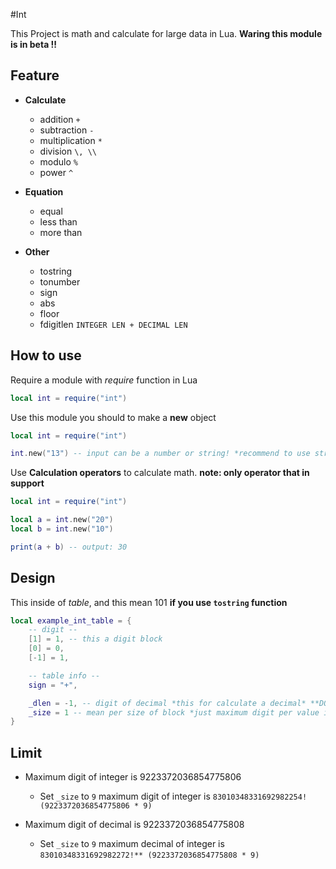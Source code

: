 #Int

This Project is math and calculate for large data in Lua. **Waring this module is in beta !!** 

## Feature

- **Calculate**
    - addition `+`
    - subtraction `-`
    - multiplication `*`
    - division `\, \\`
    - modulo `%`
    - power `^`

- **Equation**
    - equal
    - less than
    - more than
- **Other**
    - tostring
    - tonumber
    - sign
    - abs
    - floor
    - fdigitlen `INTEGER LEN + DECIMAL LEN`

## How to use

Require a module with *require* function in Lua
```lua
local int = require("int")
```

Use this module you should to make a **new** object
```lua
local int = require("int")

int.new("13") -- input can be a number or string! *recommend to use string*
```

Use **Calculation operators** to calculate math.
**note: only operator that in support**
```lua
local int = require("int")

local a = int.new("20")
local b = int.new("10")

print(a + b) -- output: 30
```
## Design

This inside of *table*, and this mean 101 **if you use `tostring` function**

```lua
local example_int_table = {
    -- digit --
    [1] = 1, -- this a digit block
    [0] = 0,
    [-1] = 1,

    -- table info --
    sign = "+",

    _dlen = -1, -- digit of decimal *this for calculate a decimal* **DO NOT CHANGE. HAVE LIMIT!!**
    _size = 1 -- mean per size of block *just maximum digit per value in the digit block* **DO NOT CHANGE. HAVE LIMIT!!**
}
```

## Limit
- Maximum digit of integer is 9223372036854775806
    - Set `_size` to `9` maximum digit of integer is `83010348331692982254! (9223372036854775806 * 9)`

- Maximum digit of decimal is 9223372036854775808
    - Set `_size` to `9` maximum decimal of integer is `83010348331692982272!** (9223372036854775808 * 9)`
